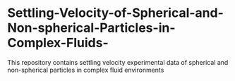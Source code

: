 # Settling-Velocity-of-Spherical-and-Non-spherical-Particles-in-Complex-Fluids-
This repository contains settling velocity experimental data of spherical and non-spherical particles in complex fluid environments
